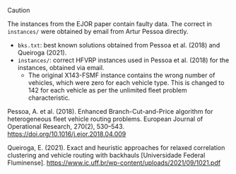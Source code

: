 > [!CAUTION]
> The instances from the EJOR paper contain faulty data.
> The correct in `instances/` were obtained by email from Artur Pessoa directly.

- `bks.txt`: best known solutions obtained from Pessoa et al. (2018) and Queiroga (2021).
- `instances/`: correct HFVRP instances used in Pessoa et al. (2018) for the instances, obtained via email. 
  - The original X143-FSMF instance contains the wrong number of vehicles, which were zero for each vehicle type. This is changed to 142 for each vehicle as per the unlimited fleet problem characteristic.

Pessoa, A. et al. (2018). Enhanced Branch-Cut-and-Price algorithm for heterogeneous fleet vehicle routing problems. European Journal of Operational Research, 270(2), 530–543. https://doi.org/10.1016/j.ejor.2018.04.009

Queiroga, E. (2021). Exact and heuristic approaches for relaxed correlation clustering and vehicle routing with backhauls [Universidade Federal Fluminense]. https://www.ic.uff.br/wp-content/uploads/2021/09/1021.pdf


